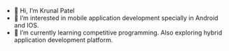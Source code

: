 - 👋 Hi, I’m Krunal Patel
- 👀 I’m interested in mobile application development specially in Android and IOS. 
- 🌱 I’m currently learning competitive programming. Also exploring hybrid application development platform.

<!---
- 💞️ I’m looking to collaborate on ...
- 📫 How to reach me ...
--->
<!---
krunal1992/krunal1992 is a ✨ special ✨ repository because its `README.md` (this file) appears on your GitHub profile.
You can click the Preview link to take a look at your changes.
--->
